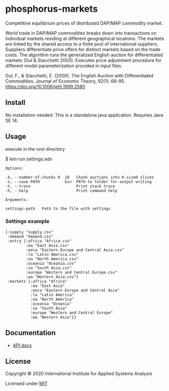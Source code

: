 # phosphorus-markets

Competitive equilibrium prices of distributed DAP/MAP commodity market.

World trade in DAP/MAP commodities breaks down into transactions on individual markets
residing at different geographical locations. The markets are linked by the shared access
to a finite pool of international suppliers.  Suppliers differentiate price offers for
distinct markets based on the trade costs. The algorithm runs the generalized English
auction for differentiated markets (Gul & Stacchetti 2000). Executes price adjustment
procedure for different model parameterization provided in input files.

Gul, F., & Stacchetti, E. (2000). The English Auction with Differentiated Commodities. Journal of Economic Theory, 92(1): 66-95. https://doi.org/10.1006/jeth.1999.2580

## Install

No installation needed. This is a standalone java application.
Requires Java SE 14.

## Usage

  execute in the root directory

  $ lein run settings.edn

  ```
  Options:

  -k, --number-of-chunks K  10   Chunk auctions into K-sized slices
  -s, --save PATH           bin  PATH to folder for output writing
  -t, --trace                    Print stack trace
  -h, --help                     Print command help

  Arguments:

  settings-path   Path to the file with settings
  ```

### Settings example

  ```
  {:supply "supply.csv"
   :demand "demand.csv"
   :entry {:africa "Africa.csv"
           :ea "East Asia.csv"
           :eeca "Eastern Europe and Central Asia.csv"
           :la "Latin America.csv"
           :na "North America.csv"
           :oceania "Oceania.csv"
           :sa "South Asia.csv"
           :europe "Western and Central Europe.csv"
           :wa "Western Asia.csv"}
   :markets {:africa "Africa"
             :ea "East Asia"
             :eeca "Eastern Europe and Central Asia"
             :la "Latin America"
             :na "North America"
             :oceania "Oceania"
             :sa "South Asia"
             :europe "Western and Central Europe"
             :wa "Western Asia"}}

  ```

## Documentation

* [API docs](https://shchipts.github.io/phosphorus-affordability/)

## License

Copyright © 2020 International Institute for Applied Systems Analysis

Licensed under [MIT](http://opensource.org/licenses/MIT)
